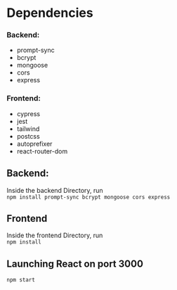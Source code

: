 # Dependencies
### Backend:
- prompt-sync
- bcrypt
- mongoose
- cors
- express

### Frontend:
- cypress
- jest
- tailwind
- postcss
- autoprefixer
- react-router-dom

## Backend:
Inside the backend Directory, run <br>
`npm install prompt-sync bcrypt mongoose cors express`

## Frontend
Inside the frontend Directory, run <br>
`npm install`

## Launching React on port 3000
`npm start`







